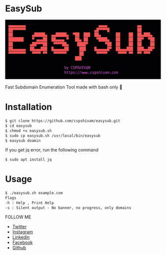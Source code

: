 # EasySub
![alt text](https://github.com/cspshivam/easysub/blob/main/.bnnr.JPG "easysub")

Fast Subdomain Enumeration Tool made with bash only 💯

# Installation
```console
$ git clone https://github.com/cspshivam/easysub.git
$ cd easysub
$ chmod +x easysub.sh
$ sudo cp easysub.sh /usr/local/bin/easysub
$ easysub doamin
```
If you get jq error, run the following command
```console
$ sudo apt install jq
```

# Usage
 ```console
$ ./easysub.sh example.com
Flags
-h : Help , Print Help
-s : Silent output - No banner, no progress, only domains
```

FOLLOW ME
* [Twitter](https://www.twitter.com/iamshivamz)
* [Instagram](https://www.instagram.com/iamshivamz)
* [Linkedin](https://www.linkedin.com/in/iamshivamz)
* [Facebook](https://www.facebook.com/iamshivamz)
* [Github](https://github.com/cspshivam)

